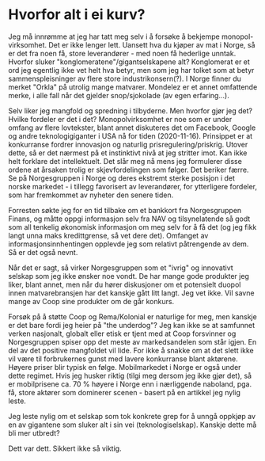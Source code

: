 # Hvorfor alt i ei kurv?


Jeg må innrømme at jeg har tatt meg selv i å forsøke å bekjempe monopol-virksomhet. Det er ikke lenger lett. Uansett hva du kjøper av mat i Norge, så er det
fra noen få, store leverandører - med noen få hederlige unntak. Hvorfor sluker "konglomeratene"/gigantselskapene alt? 
Konglomerat er et ord jeg egentlig ikke vet helt hva betyr, men som jeg
har tolket som at betyr sammenspleisninger av flere store industrikonsern(?). I Norge finner du merket "Orkla" på utrolig mange matvarer. Mondelez er et annet
omfattende merke, i alle fall når det gjelder snop/sjokolade (av egen erfaring...).


Selv liker jeg mangfold og spredning i tilbyderne. Men hvorfor gjør jeg det? Hvilke fordeler er det i det? Monopolvirksomhet er noe som er under omfang
av flere lovtekster, blant annet diskuteres det om Facebook, Google og andre teknologigiganter i USA nå for tiden (2020-11-16). Prinsippet er at
konkurranse fordrer innovasjon og naturlig prisregulering/priskrig. Utover dette, så er det nærmest på et instinktivt nivå at jeg stritter imot. Kan ikke
helt forklare det intellektuelt. Det slår meg nå mens jeg formulerer disse ordene at årsaken trolig er skjevfordelingen som følger. Det beriker færre. Se på
Norgesgruppen i Norge og deres ekstremt sterke posisjon i det norske markedet - i tillegg 
favorisert av leverandører, for ytterligere fordeler, som har fremkommet
av nyheter den senere tiden.


Forresten søkte jeg for en tid tilbake om et bankkort fra Norgesgruppen Finans, og måtte oppgi informasjon selv fra NAV og 
tilsynelatende så godt som all tenkelig økonomisk
informasjon om meg selv for å få det (og jeg fikk langt unna maks kredittgrense, så vet dere det). Omfanget av informasjonsinnhentingen
opplevde jeg som relativt påtrengende av dem. Så er det også nevnt.


Når det er sagt, så virker Norgesgruppen som et "ivrig" og innovativt selskap som jeg ikke ønsker noe vondt. De har mange gode produkter jeg liker, blant annet,
men når du hører diskusjoner om et potensielt duopol innen matvarebransjen har det kanskje gått litt langt. Jeg vet ikke. Vil savne mange av Coop sine
produkter om de går konkurs.


Forsøk på å støtte Coop og Rema/Kolonial er naturlige 
for meg, men kanskje er det bare fordi jeg heier på "the underdog"? Jeg kan ikke se
at samfunnet verken nasjonalt, globalt eller etisk er tjent med at Coop forsvinner og Norgesgruppen spiser opp det meste av markedsandelen som står igjen.
En del av det positive mangfoldet vil lide. 
For ikke å snakke om at det slett ikke vil være til forbrukernes gunst med lavere konkurranse blant aktørene. Høyere priser blir typisk en følge. Mobilmarkedet
i Norge er også under dette regimet. Hvis jeg husker riktig (tilgi meg dersom jeg ikke gjør det), så er mobilprisene ca. 70 % høyere i Norge enn i nærliggende
naboland, pga. få, store aktører som dominerer scenen - basert på en artikkel jeg nylig leste.


Jeg leste nylig om et selskap som tok konkrete grep for å unngå oppkjøp av en av gigantene som sluker alt i sin vei (teknologiselskap).
Kanskje dette må bli mer utbredt?


Dett var dett. Sikkert ikke så viktig.
